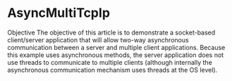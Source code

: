 # AsyncMultiTcpIp

Objective
The objective of this article is to demonstrate a socket-based client/server 
application that will allow two-way asynchronous communication between a server and multiple client applications. 
Because this example uses asynchronous methods, the server application does not use threads to communicate to multiple clients 
(although internally the asynchronous communication mechanism uses threads at the OS level).
